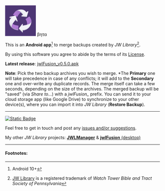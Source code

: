 <img src="res/jwlFusion.png" width=100> βητα

This is an **Android app**[^1] to merge backups created by *JW Library*[^2].

By using this software you agree to abide by the terms of its [License](https://github.com/erykjj/jwlFusion#License-1-ov-file).

**Latest release**: [jwlFusion_v0.5.0.apk](https://github.com/erykjj/jwlFusion-app/releases/download/v0.5.0/jwlFusion_v0.5.0.apk)

**Note**: Pick the two backup archives you wish to merge. *The **Primary** one will take precedence in case of any conflicts; it will add to the **Secondary** one and over-write any duplicate records. The merge itself can take a few seconds, depending on the size of the archives. The merged backup will be "saved" (via *Share to…*) with a *jwlFusion_* prefix. You can send it to your cloud storage app (like Google Drive) to synchronize to your other device(s), where you can import it into *JW Library* (**Restore Backup**).


____
[![Static Badge](https://img.shields.io/badge/releases-orange?style=plastic&logo=rss&logoColor=orange&color=black)](https://github.com/erykjj/jwlFusion-app/releases.atom)

Feel free to get in touch and post any [issues and/or suggestions](https://github.com/erykjj/jwlFusion-app/issues).

My other *JW Library* projects: [**JWLManager**](https://github.com/erykjj/jwlmanager) & [**jwlFusion** (desktop)](https://github.com/erykjj/jwlFusion)
____
#### Footnotes:
[^1]: Android 10+

[^2]: [JW Library](https://www.jw.org/en/online-help/jw-library/) is a registered trademark of *Watch Tower Bible and Tract Society of Pennsylvania*

